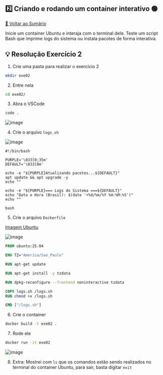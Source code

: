 ## 2️⃣ Criando e rodando um container interativo 🟢

[🔼 Voltar ao Sumário](https://github.com/andrrade/Docker-Exercises-CompassUOL?tab=readme-ov-file#sum%C3%A1rio-)

Inicie um container Ubuntu e interaja com o terminal dele. Teste um script Bash que 
imprime logs do sistema ou instala pacotes de forma interativa.

## 💡 Resolução Exercício 2

01. Crie uma pasta para realizar o exercício 2

```bash
mkdir exe02
```

02. Entre nela

```bash
cd exe02/
```

03. Abra o VSCode

```bash
code .
```

![image](https://github.com/user-attachments/assets/c3546bb1-7e3b-4065-be46-180815e3849e)


04. Crie o arquivo `logs.sh`

![image](https://github.com/user-attachments/assets/19845e52-3425-473b-9c5b-adf953db6584)

```shell
#!/bin/bash

PURPLE='\033[0;35m'
DEFAULT='\033[0m'

echo -e "${PURPLE}Atualizando pacotes...${DEFAULT}"
apt update && apt upgrade -y
echo ""

echo -e "${PURPLE}=== Logs do Sistema ===${DEFAULT}"
echo "Data e Hora (Brasil): $(date '+%d/%m/%Y %H:%M:%S')"
echo ""

bash
```

05. Crie o arquivo `Dockerfile`

[Imagem Ubuntu](https://hub.docker.com/layers/library/ubuntu/25.04/images/sha256-9a302811bba2ae9533ddae0b563af29c112f1262329e508f13c0c532d5ba7c19)

![image](https://github.com/user-attachments/assets/9f1e590c-f2dc-4308-86c9-1528c5a549c1)

```Dockerfile
FROM ubuntu:25.04

ENV TZ="America/Sao_Paulo"

RUN apt-get update

RUN apt-get install -y tzdata

RUN dpkg-reconfigure --frontend noninteractive tzdata

COPY logs.sh /logs.sh
RUN chmod +x /logs.sh

CMD ["/logs.sh"]
```

06. Crie o container

```bash
docker build -t exe02 .
```

07. Rode ele

```bash
docker run -it exe02
```

![image](https://github.com/user-attachments/assets/ce57f0d2-6918-4de7-946e-37c318d61410)

08. Extra: Mostrei com `ls` que os comandos estão sendo realizados no terminal do container Ubuntu, para sair, basta digitar `exit`
